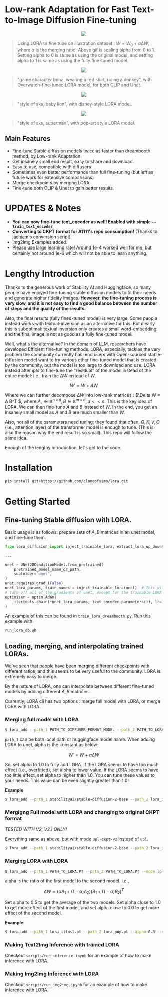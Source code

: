 # Low-rank Adaptation for Fast Text-to-Image Diffusion Fine-tuning

<!-- #region -->
<p align="center">
<img  src="contents/alpha_scale.gif">
</p>
<!-- #endregion -->

> Using LORA to fine tune on illustration dataset : $W = W_0 + \alpha \Delta W$, where $\alpha$ is the merging ratio. Above gif is scaling alpha from 0 to 1. Setting alpha to 0 is same as using the original model, and setting alpha to 1 is same as using the fully fine-tuned model.

<!-- #region -->
<p align="center">
<img  src="contents/lora_with_clip.jpg">
</p>
<!-- #endregion -->

> "game character bnha, wearing a red shirt, riding a donkey", with Overwatch-fine-tuned LORA model, for both CLIP and Unet.

<!-- #region -->
<p align="center">
<img  src="contents/disney_lora.jpg">
</p>
<!-- #endregion -->

> "style of sks, baby lion", with disney-style LORA model.

<!-- #region -->
<p align="center">
<img  src="contents/pop_art.jpg">
</p>
<!-- #endregion -->

> "style of sks, superman", with pop-art style LORA model.

## Main Features

- Fine-tune Stable diffusion models twice as faster than dreambooth method, by Low-rank Adaptation
- Get insanely small end result, easy to share and download.
- Easy to use, compatible with diffusers
- Sometimes even better performance than full fine-tuning (but left as future work for extensive comparisons)
- Merge checkpoints by merging LORA
- Fine-tune both CLIP & Unet to gain better results.

# UPDATES & Notes

- **You can now fine-tune text_encoder as well! Enabled with simple `--train_text_encoder`**
- **Converting to CKPT format for A1111's repo consumption!** (Thanks to [jachiam](https://github.com/jachiam)'s conversion script)
- Img2Img Examples added.
- Please use large learning rate! Around 1e-4 worked well for me, but certainly not around 1e-6 which will not be able to learn anything.

# Lengthy Introduction

Thanks to the generous work of Stability AI and Huggingface, so many people have enjoyed fine-tuning stable diffusion models to fit their needs and generate higher fidelity images. **However, the fine-tuning process is very slow, and it is not easy to find a good balance between the number of steps and the quality of the results.**

Also, the final results (fully fined-tuned model) is very large. Some people instead works with textual-inversion as an alternative for this. But clearly this is suboptimal: textual inversion only creates a small word-embedding, and the final image is not as good as a fully fine-tuned model.

Well, what's the alternative? In the domain of LLM, researchers have developed Efficient fine-tuning methods. LORA, especially, tackles the very problem the community currently has: end users with Open-sourced stable-diffusion model want to try various other fine-tuned model that is created by the community, but the model is too large to download and use. LORA instead attempts to fine-tune the "residual" of the model instead of the entire model: i.e., train the $\Delta W$ instead of $W$.

$$
W' = W + \Delta W
$$

Where we can further decompose $\Delta W$ into low-rank matrices : $\Delta W = A B^T $, where $A, \in \mathbb{R}^{n \times d}, B \in \mathbb{R}^{m \times d}, d << n$.
This is the key idea of LORA. We can then fine-tune $A$ and $B$ instead of $W$. In the end, you get an insanely small model as $A$ and $B$ are much smaller than $W$.

Also, not all of the parameters need tuning: they found that often, $Q, K, V, O$ (i.e., attention layer) of the transformer model is enough to tune. (This is also the reason why the end result is so small). This repo will follow the same idea.

Enough of the lengthy introduction, let's get to the code.

# Installation

```bash
pip install git+https://github.com/cloneofsimo/lora.git
```

# Getting Started

## Fine-tuning Stable diffusion with LORA.

Basic usage is as follows: prepare sets of $A, B$ matrices in an unet model, and fine-tune them.

```python
from lora_diffusion import inject_trainable_lora, extract_lora_up_downs

...

unet = UNet2DConditionModel.from_pretrained(
    pretrained_model_name_or_path,
    subfolder="unet",
)
unet.requires_grad_(False)
unet_lora_params, train_names = inject_trainable_lora(unet)  # This will
# turn off all of the gradients of unet, except for the trainable LORA params.
optimizer = optim.Adam(
    itertools.chain(*unet_lora_params, text_encoder.parameters()), lr=1e-4
)
```

An example of this can be found in `train_lora_dreambooth.py`. Run this example with

```bash
run_lora_db.sh
```

## Loading, merging, and interpolating trained LORAs.

We've seen that people have been merging different checkpoints with different ratios, and this seems to be very useful to the community. LORA is extremely easy to merge.

By the nature of LORA, one can interpolate between different fine-tuned models by adding different $A, B$ matrices.

Currently, LORA cli has two options : merge full model with LORA, or merge LORA with LORA.

### Merging full model with LORA

```bash
$ lora_add --path_1 PATH_TO_DIFFUSER_FORMAT_MODEL --path_2 PATH_TO_LORA.PT --mode upl --alpha 1.0 --output_path OUTPUT_PATH
```

`path_1` can be both local path or huggingface model name. When adding LORA to unet, alpha is the constant as below:

$$
W' = W + \alpha \Delta W
$$

So, set alpha to 1.0 to fully add LORA. If the LORA seems to have too much effect (i.e., overfitted), set alpha to lower value. If the LORA seems to have too little effect, set alpha to higher than 1.0. You can tune these values to your needs. This value can be even slightly greater than 1.0!

**Example**

```bash
$ lora_add --path_1 stabilityai/stable-diffusion-2-base --path_2 lora_illust.pt --mode upl --alpha 1.0 --output_path merged_model
```

### Mergigng Full model with LORA and changing to original CKPT format

_TESTED WITH V2, V2.1 ONLY!_

Everything same as above, but with mode `upl-ckpt-v2` instead of `upl`.

```bash
$ lora_add --path_1 stabilityai/stable-diffusion-2-base --path_2 lora_illust.pt --mode upl-ckpt-v2 --alpha 1.2 --output_path merged_model.ckpt
```

### Merging LORA with LORA

```bash
$ lora_add --path_1 PATH_TO_LORA.PT --path_2 PATH_TO_LORA.PT --mode lpl --alpha 0.5 --output_path OUTPUT_PATH.PT
```

alpha is the ratio of the first model to the second model. i.e.,

$$
\Delta W = (\alpha A_1 + (1 - \alpha) A_2) (B_1 + (1 - \alpha) B_2)^T
$$

Set alpha to 0.5 to get the average of the two models. Set alpha close to 1.0 to get more effect of the first model, and set alpha close to 0.0 to get more effect of the second model.

**Example**

```bash
$ lora_add --path_1 lora_illust.pt --path_2 lora_pop.pt --alpha 0.3 --output_path lora_merged.pt
```

### Making Text2Img Inference with trained LORA

Checkout `scripts/run_inference.ipynb` for an example of how to make inference with LORA.

### Making Img2Img Inference with LORA

Checkout `scripts/run_img2img.ipynb` for an example of how to make inference with LORA.
